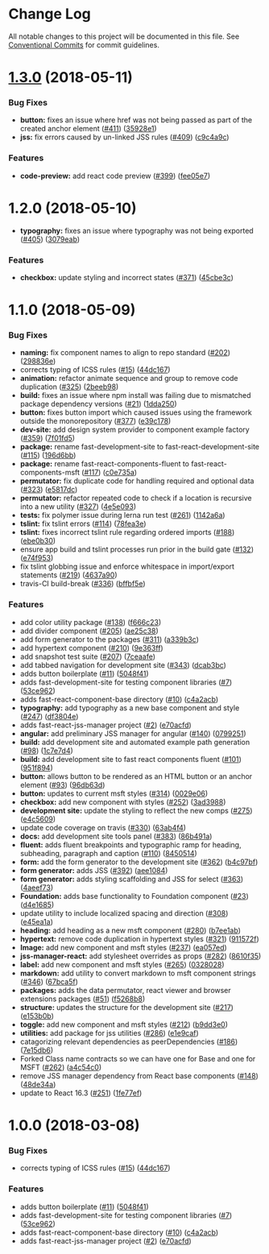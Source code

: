 # Change Log

All notable changes to this project will be documented in this file.
See [Conventional Commits](https://conventionalcommits.org) for commit guidelines.

<a name="1.3.0"></a>
# [1.3.0](https://github.com/Microsoft/fast-dna/compare/v1.2.0...v1.3.0) (2018-05-11)


### Bug Fixes

* **button:** fixes an issue where href was not being passed as part of the created anchor element ([#411](https://github.com/Microsoft/fast-dna/issues/411)) ([35928e1](https://github.com/Microsoft/fast-dna/commit/35928e1))
* **jss:** fix errors caused by un-linked JSS rules ([#409](https://github.com/Microsoft/fast-dna/issues/409)) ([c9c4a9c](https://github.com/Microsoft/fast-dna/commit/c9c4a9c))


### Features

* **code-preview:** add react code preview ([#399](https://github.com/Microsoft/fast-dna/issues/399)) ([fee05e7](https://github.com/Microsoft/fast-dna/commit/fee05e7))




<a name="1.2.0"></a>
# 1.2.0 (2018-05-10)

* **typography:** fixes an issue where typography was not being exported ([#405](https://github.com/Microsoft/fast-dna/issues/405)) ([3079eab](https://github.com/Microsoft/fast-dna/commit/3079eab))

### Features

* **checkbox:** update styling and incorrect states ([#371](https://github.com/Microsoft/fast-dna/issues/371)) ([45cbe3c](https://github.com/Microsoft/fast-dna/commit/45cbe3c))




<a name="1.1.0"></a>
# 1.1.0 (2018-05-09)


### Bug Fixes

* **naming:** fix component names to align to repo standard ([#202](https://github.com/Microsoft/fast-dna/issues/202)) ([298836e](https://github.com/Microsoft/fast-dna/commit/298836e))
* corrects typing of ICSS rules ([#15](https://github.com/Microsoft/fast-dna/issues/15)) ([44dc167](https://github.com/Microsoft/fast-dna/commit/44dc167))
* **animation:** refactor animate sequence and group to remove code duplication ([#325](https://github.com/Microsoft/fast-dna/issues/325)) ([2beeb98](https://github.com/Microsoft/fast-dna/commit/2beeb98))
* **build:** fixes an issue where npm install was failing due to mismatched package dependency versions ([#21](https://github.com/Microsoft/fast-dna/issues/21)) ([1dda250](https://github.com/Microsoft/fast-dna/commit/1dda250))
* **button:** fixes button import which caused issues using the framework outside the monorepository ([#377](https://github.com/Microsoft/fast-dna/issues/377)) ([e39c178](https://github.com/Microsoft/fast-dna/commit/e39c178))
* **dev-site:** add design system provider to component example factory ([#359](https://github.com/Microsoft/fast-dna/issues/359)) ([7f01fd5](https://github.com/Microsoft/fast-dna/commit/7f01fd5))
* **package:** rename fast-development-site to fast-react-development-site ([#115](https://github.com/Microsoft/fast-dna/issues/115)) ([196d6bb](https://github.com/Microsoft/fast-dna/commit/196d6bb))
* **package:** rename fast-react-components-fluent to fast-react-components-msft ([#117](https://github.com/Microsoft/fast-dna/issues/117)) ([c0e735a](https://github.com/Microsoft/fast-dna/commit/c0e735a))
* **permutator:** fix duplicate code for handling required and optional data ([#323](https://github.com/Microsoft/fast-dna/issues/323)) ([e5817dc](https://github.com/Microsoft/fast-dna/commit/e5817dc))
* **permutator:** refactor repeated code to check if a location is recursive into a new utility ([#327](https://github.com/Microsoft/fast-dna/issues/327)) ([4e5e093](https://github.com/Microsoft/fast-dna/commit/4e5e093))
* **tests:** fix polymer issue during lerna run test ([#261](https://github.com/Microsoft/fast-dna/issues/261)) ([1142a6a](https://github.com/Microsoft/fast-dna/commit/1142a6a))
* **tslint:** fix tslint errors ([#114](https://github.com/Microsoft/fast-dna/issues/114)) ([78fea3e](https://github.com/Microsoft/fast-dna/commit/78fea3e))
* **tslint:** fixes incorrect tslint rule regarding ordered imports ([#188](https://github.com/Microsoft/fast-dna/issues/188)) ([ebe0b30](https://github.com/Microsoft/fast-dna/commit/ebe0b30))
* ensure app build and tslint processes run prior in the build gate ([#132](https://github.com/Microsoft/fast-dna/issues/132)) ([e74f953](https://github.com/Microsoft/fast-dna/commit/e74f953))
* fix tslint globbing issue and enforce whitespace in import/export statements ([#219](https://github.com/Microsoft/fast-dna/issues/219)) ([4637a90](https://github.com/Microsoft/fast-dna/commit/4637a90))
* travis-CI build-break ([#336](https://github.com/Microsoft/fast-dna/issues/336)) ([bffbf5e](https://github.com/Microsoft/fast-dna/commit/bffbf5e))


### Features

* add color utility package ([#138](https://github.com/Microsoft/fast-dna/issues/138)) ([f666c23](https://github.com/Microsoft/fast-dna/commit/f666c23))
* add divider component ([#205](https://github.com/Microsoft/fast-dna/issues/205)) ([ae25c38](https://github.com/Microsoft/fast-dna/commit/ae25c38))
* add form generator to the packages ([#311](https://github.com/Microsoft/fast-dna/issues/311)) ([a339b3c](https://github.com/Microsoft/fast-dna/commit/a339b3c))
* add hypertext component ([#210](https://github.com/Microsoft/fast-dna/issues/210)) ([9e363ff](https://github.com/Microsoft/fast-dna/commit/9e363ff))
* add snapshot test suite ([#207](https://github.com/Microsoft/fast-dna/issues/207)) ([7ceaafe](https://github.com/Microsoft/fast-dna/commit/7ceaafe))
* add tabbed navigation for development site ([#343](https://github.com/Microsoft/fast-dna/issues/343)) ([dcab3bc](https://github.com/Microsoft/fast-dna/commit/dcab3bc))
* adds button boilerplate ([#11](https://github.com/Microsoft/fast-dna/issues/11)) ([5048f41](https://github.com/Microsoft/fast-dna/commit/5048f41))
* adds fast-development-site for testing component libraries ([#7](https://github.com/Microsoft/fast-dna/issues/7)) ([53ce962](https://github.com/Microsoft/fast-dna/commit/53ce962))
* adds fast-react-component-base directory ([#10](https://github.com/Microsoft/fast-dna/issues/10)) ([c4a2acb](https://github.com/Microsoft/fast-dna/commit/c4a2acb))
* **typography:** add typography as a new base component and style ([#247](https://github.com/Microsoft/fast-dna/issues/247)) ([df3804e](https://github.com/Microsoft/fast-dna/commit/df3804e))
* adds fast-react-jss-manager project ([#2](https://github.com/Microsoft/fast-dna/issues/2)) ([e70acfd](https://github.com/Microsoft/fast-dna/commit/e70acfd))
* **angular:** add preliminary JSS manager for angular ([#140](https://github.com/Microsoft/fast-dna/issues/140)) ([0799251](https://github.com/Microsoft/fast-dna/commit/0799251))
* **build:** add development site and automated example path generation ([#98](https://github.com/Microsoft/fast-dna/issues/98)) ([1c7e7d4](https://github.com/Microsoft/fast-dna/commit/1c7e7d4))
* **build:** add development site to fast react components fluent ([#101](https://github.com/Microsoft/fast-dna/issues/101)) ([951f894](https://github.com/Microsoft/fast-dna/commit/951f894))
* **button:** allows button to be rendered as an HTML button or an anchor element ([#93](https://github.com/Microsoft/fast-dna/issues/93)) ([96db63d](https://github.com/Microsoft/fast-dna/commit/96db63d))
* **button:** updates to current msft styles ([#314](https://github.com/Microsoft/fast-dna/issues/314)) ([0029e06](https://github.com/Microsoft/fast-dna/commit/0029e06))
* **checkbox:** add new component with styles ([#252](https://github.com/Microsoft/fast-dna/issues/252)) ([3ad3988](https://github.com/Microsoft/fast-dna/commit/3ad3988))
* **development site:** update the styling to reflect the new comps ([#275](https://github.com/Microsoft/fast-dna/issues/275)) ([e4c5609](https://github.com/Microsoft/fast-dna/commit/e4c5609))
* update code coverage on travis ([#330](https://github.com/Microsoft/fast-dna/issues/330)) ([63ab4f4](https://github.com/Microsoft/fast-dna/commit/63ab4f4))
* **docs:** add development site tools panel ([#383](https://github.com/Microsoft/fast-dna/issues/383)) ([86b491a](https://github.com/Microsoft/fast-dna/commit/86b491a))
* **fluent:** adds fluent breakpoints and typographic ramp for heading, subheading, paragraph and caption ([#110](https://github.com/Microsoft/fast-dna/issues/110)) ([8450514](https://github.com/Microsoft/fast-dna/commit/8450514))
* **form:** add the form generator to the development site ([#362](https://github.com/Microsoft/fast-dna/issues/362)) ([b4c97bf](https://github.com/Microsoft/fast-dna/commit/b4c97bf))
* **form generator:** adds JSS ([#392](https://github.com/Microsoft/fast-dna/issues/392)) ([aee1084](https://github.com/Microsoft/fast-dna/commit/aee1084))
* **form generator:** adds styling scaffolding and JSS for select ([#363](https://github.com/Microsoft/fast-dna/issues/363)) ([4aeef73](https://github.com/Microsoft/fast-dna/commit/4aeef73))
* **Foundation:** adds base functionality to Foundation component ([#23](https://github.com/Microsoft/fast-dna/issues/23)) ([d4e1685](https://github.com/Microsoft/fast-dna/commit/d4e1685))
* update utility to include localized spacing and direction ([#308](https://github.com/Microsoft/fast-dna/issues/308)) ([e45ea1a](https://github.com/Microsoft/fast-dna/commit/e45ea1a))
* **heading:** add heading as a new msft component ([#280](https://github.com/Microsoft/fast-dna/issues/280)) ([b7ee1ab](https://github.com/Microsoft/fast-dna/commit/b7ee1ab))
* **hypertext:** remove code duplication in hypertext styles ([#321](https://github.com/Microsoft/fast-dna/issues/321)) ([911572f](https://github.com/Microsoft/fast-dna/commit/911572f))
* **Image:** add new component and msft styles ([#237](https://github.com/Microsoft/fast-dna/issues/237)) ([ea057ed](https://github.com/Microsoft/fast-dna/commit/ea057ed))
* **jss-manager-react:** add stylesheet overrides as props ([#282](https://github.com/Microsoft/fast-dna/issues/282)) ([8610f35](https://github.com/Microsoft/fast-dna/commit/8610f35))
* **label:** add new component and msft styles ([#265](https://github.com/Microsoft/fast-dna/issues/265)) ([0328028](https://github.com/Microsoft/fast-dna/commit/0328028))
* **markdown:** add utility to convert markdown to msft component strings ([#346](https://github.com/Microsoft/fast-dna/issues/346)) ([67bca5f](https://github.com/Microsoft/fast-dna/commit/67bca5f))
* **packages:** adds the data permutator, react viewer and browser extensions packages ([#51](https://github.com/Microsoft/fast-dna/issues/51)) ([f5268b8](https://github.com/Microsoft/fast-dna/commit/f5268b8))
* **structure:** updates the structure for the development site ([#217](https://github.com/Microsoft/fast-dna/issues/217)) ([e153b0b](https://github.com/Microsoft/fast-dna/commit/e153b0b))
* **toggle:** add new component and msft styles ([#212](https://github.com/Microsoft/fast-dna/issues/212)) ([b9dd3e0](https://github.com/Microsoft/fast-dna/commit/b9dd3e0))
* **utilities:** add package for jss utilities ([#286](https://github.com/Microsoft/fast-dna/issues/286)) ([e1e9caf](https://github.com/Microsoft/fast-dna/commit/e1e9caf))
* catagorizing relevant dependencies as peerDependencies ([#186](https://github.com/Microsoft/fast-dna/issues/186)) ([7e15db6](https://github.com/Microsoft/fast-dna/commit/7e15db6))
* Forked Class name contracts so we can have one for Base and one for MSFT ([#262](https://github.com/Microsoft/fast-dna/issues/262)) ([a4c54c0](https://github.com/Microsoft/fast-dna/commit/a4c54c0))
* remove JSS manager dependency from React base components ([#148](https://github.com/Microsoft/fast-dna/issues/148)) ([48de34a](https://github.com/Microsoft/fast-dna/commit/48de34a))
* update to React 16.3 ([#251](https://github.com/Microsoft/fast-dna/issues/251)) ([1fe77ef](https://github.com/Microsoft/fast-dna/commit/1fe77ef))




<a name="1.0.0"></a>
# 1.0.0 (2018-03-08)


### Bug Fixes

* corrects typing of ICSS rules ([#15](https://github.com/Microsoft/fast-dna/issues/15)) ([44dc167](https://github.com/Microsoft/fast-dna/commit/44dc167))


### Features

* adds button boilerplate ([#11](https://github.com/Microsoft/fast-dna/issues/11)) ([5048f41](https://github.com/Microsoft/fast-dna/commit/5048f41))
* adds fast-development-site for testing component libraries ([#7](https://github.com/Microsoft/fast-dna/issues/7)) ([53ce962](https://github.com/Microsoft/fast-dna/commit/53ce962))
* adds fast-react-component-base directory ([#10](https://github.com/Microsoft/fast-dna/issues/10)) ([c4a2acb](https://github.com/Microsoft/fast-dna/commit/c4a2acb))
* adds fast-react-jss-manager project ([#2](https://github.com/Microsoft/fast-dna/issues/2)) ([e70acfd](https://github.com/Microsoft/fast-dna/commit/e70acfd))
